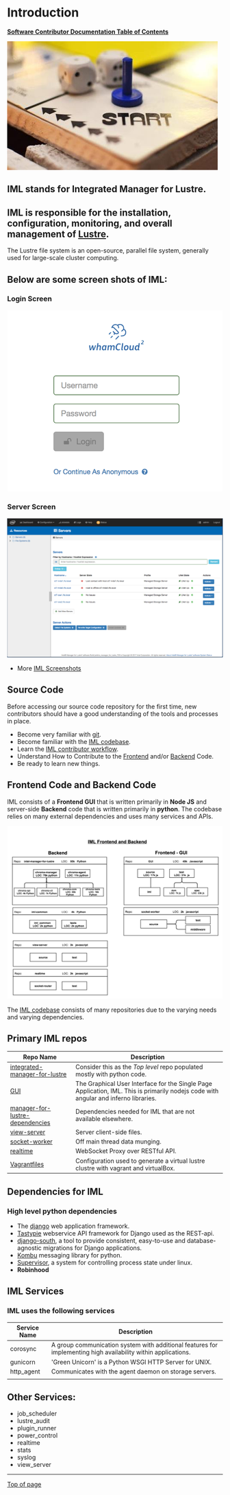 # Introduction

[**Software Contributor Documentation Table of Contents**](cd_TOC.md)

![beginning](md_Graphics/start_sm.jpg)

## **IML** stands for Integrated Manager for Lustre.

## **IML** is responsible for the installation, configuration, monitoring, and overall management of [Lustre](http://lustre.org/).

The Lustre file system is an open-source, parallel file system, generally used for large-scale cluster computing.

## Below are some screen shots of **IML:**

### Login Screen

![iml_login.png](md_Graphics/iml_login.png)

### Server Screen

![iml_spa.png](md_Graphics/iml_spa.png)

- More [IML Screenshots](cd_Screen_Shots.md)

## Source Code

Before accessing our source code repository for the first time, new contributors should have a good understanding of the tools and processes in place.

- Become very familiar with [git](https://git-scm.com/docs).
- Become familiar with the [IML codebase](https://github.com/whamcloud).
- Learn the [IML contributor workflow](cd_Contributor_Workflow.md).
- Understand How to Contribute to the [Frontend](cd_Contribute_To_Frontend.md) and/or [Backend](cd_Contribute_To_Backend.md) Code.
- Be ready to learn new things.

## Frontend Code and Backend Code

IML consists of a **Frontend GUI** that is written primarily in **Node JS** and server-side **Backend** code that is written primarily in **python**. The codebase relies on many external dependencies and uses many services and APIs.

![iml_flow](md_Graphics/2017_0803_backend_frontend.png)

The [IML codebase](https://github.com/whamcloud) consists of many repositories due to the varying needs and varying dependencies.

## Primary IML repos

| Repo Name                                                                                       | Description                                                                                                                          |
| ----------------------------------------------------------------------------------------------- | ------------------------------------------------------------------------------------------------------------------------------------ |
| [integrated-manager-for-lustre](https://github.com/whamcloud/integrated-manager-for-lustre)     | Consider this as the _Top level_ repo populated mostly with python code.                                                             |
| [GUI](https://github.com/whamcloud/GUI)                                                         | The Graphical User Interface for the Single Page Application, IML. This is primarily nodejs code with angular and inferno libraries. |
| [manager-for-lustre-dependencies](https://github.com/whamcloud/manager-for-lustre-dependencies) | Dependencies needed for IML that are not available elsewhere.                                                                        |
| [view-server](https://github.com/whamcloud/view-server)                                         | Server client-side files.                                                                                                            |
| [socket-worker](https://github.com/whamcloud/socket-worker)                                     | Off main thread data munging.                                                                                                        |
| [realtime](https://github.com/whamcloud/realtime)                                               | WebSocket Proxy over RESTful API.                                                                                                    |
| [Vagrantfiles](https://github.com/whamcloud/Vagrantfiles)                                       | Configuration used to generate a virtual lustre clustre with vagrant and virtualBox.                                                 |

## Dependencies for IML

### High level python dependencies

- The [django](https://www.djangoproject.com/) web application framework.
- [Tastypie](https://django-tastypie.readthedocs.io/en/latest/) webservice API framework for Django used as the REST-api.
- [django-south](https://south.readthedocs.io/en/latest/), a tool to provide consistent, easy-to-use and database-agnostic migrations for Django applications.
- [Kombu](https://pypi.python.org/pypi/kombu) messaging library for python.
- [Supervisor](http://supervisord.org/), a system for controlling process state under linux.
- **Robinhood**

## IML Services

### IML uses the following services

| Service Name | Description                                                                                                   |
| ------------ | ------------------------------------------------------------------------------------------------------------- |
| corosync     | A group communication system with additional features for implementing high availability within applications. |
| gunicorn     | 'Green Unicorn' is a Python WSGI HTTP Server for UNIX.                                                        |
| http_agent   | Communicates with the agent daemon on storage servers.                                                        |
|              |                                                                                                               |

## Other Services:

- job_scheduler
- lustre_audit
- plugin_runner
- power_control
- realtime
- stats
- syslog
- view_server

---

[Top of page](#introduction)
